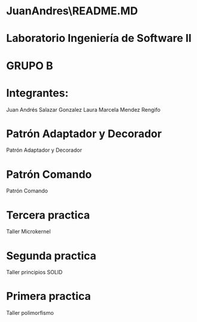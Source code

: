 # JuanAndres\README.MD
# Laboratorio Ingeniería de Software II

# GRUPO B

# Integrantes: 
Juan Andrés Salazar Gonzalez
Laura Marcela Mendez Rengifo
# Patrón Adaptador y Decorador

Patrón Adaptador y Decorador

# Patrón Comando

Patrón Comando

# Tercera practica

Taller Microkernel

# Segunda practica

Taller principios SOLID

# Primera practica

Taller polimorfismo


